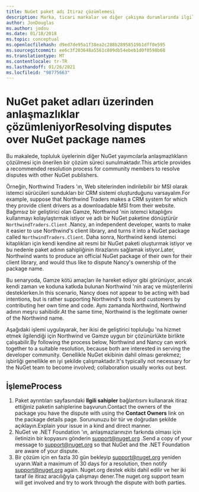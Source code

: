 ```yaml
---
title: NuGet paket adı Itiraz çözümlemesi
description: Marka, ticari markalar ve diğer çakışma durumlarında ilgili NuGet paket yayımcıları arasında anlaşmazlıkların çözümlenme işlemi.
author: JonDouglas
ms.author: jodou
ms.date: 01/18/2018
ms.topic: conceptual
ms.openlocfilehash: d9ed7de95a1f38ea2c288b28958519b1dff0e595
ms.sourcegitcommit: ee6c3f203648a5561c809db54ebeb1d0f0598b68
ms.translationtype: MT
ms.contentlocale: tr-TR
ms.lasthandoff: 01/26/2021
ms.locfileid: "98775663"
---
```

# <a name="resolving-disputes-over-nuget-package-names"></a><span data-ttu-id="ab7cc-103">NuGet paket adları üzerinden anlaşmazlıklar çözümleniyor</span><span class="sxs-lookup"><span data-stu-id="ab7cc-103">Resolving disputes over NuGet package names</span></span>

<span data-ttu-id="ab7cc-104">Bu makalede, topluluk üyelerinin diğer NuGet yayımcılarla anlaşmazlıkların çözülmesi için önerilen bir çözüm süreci sunulmaktadır.</span><span class="sxs-lookup"><span data-stu-id="ab7cc-104">This article provides a recommended resolution process for community members to resolve disputes with other NuGet publishers.</span></span>

<span data-ttu-id="ab7cc-105">Örneğin, Northwind Traders 'ın, Web sitelerinden indirilebilir bir MSI olarak istemci sürücüleri sundukları bir CRM sistemi oluşturduğunu varsayalım.</span><span class="sxs-lookup"><span data-stu-id="ab7cc-105">For example, suppose that Northwind Traders makes a CRM system for which they provide client drivers as a downloadable MSI from their website.</span></span> <span data-ttu-id="ab7cc-106">Bağımsız bir geliştirici olan Gamze, Northwind 'nin istemci kitaplığını kullanmayı kolaylaştırmak istiyor ve adlı bir NuGet paketine dönüştürür `NorthwindTraders.Client` .</span><span class="sxs-lookup"><span data-stu-id="ab7cc-106">Nancy, an independent developer, wants to make it easier to use Northwind's client library, and turns it into a NuGet package called `NorthwindTraders.Client`.</span></span> <span data-ttu-id="ab7cc-107">Daha sonra, Northwind kendi istemci kitaplıkları için kendi kendine ait resmi bir NuGet paketi oluşturmak istiyor ve bu nedenle paket adının sahipliğinin itirazlarını sağlamak istiyor.</span><span class="sxs-lookup"><span data-stu-id="ab7cc-107">Later, Northwind wants to produce an official NuGet package of their own for their client library, and would thus like to dispute Nancy's ownership of the package name.</span></span>

<span data-ttu-id="ab7cc-108">Bu senaryoda, Gamze kötü amaçları ile hareket ediyor gibi görünüyor, ancak kendi zaman ve koduna katkıda bulunan Northwind 'nin araç ve müşterilerini desteklerken.</span><span class="sxs-lookup"><span data-stu-id="ab7cc-108">In this scenario, Nancy does not appear to be acting with bad intentions, but is rather supporting Northwind's tools and customers by contributing her own time and code.</span></span> <span data-ttu-id="ab7cc-109">Aynı zamanda Northwind, Northwind adının meşru sahibidir.</span><span class="sxs-lookup"><span data-stu-id="ab7cc-109">At the same time, Northwind is the legitimate owner of the Northwind name.</span></span>

<span data-ttu-id="ab7cc-110">Aşağıdaki işlemi uygulayarak, her ikisi de geliştirici topluluğu 'na hizmet etmek ilgilendiği için Northwind ve Gamze uygun bir çözünürlükte birlikte çalışabilir.</span><span class="sxs-lookup"><span data-stu-id="ab7cc-110">By following the process below, Northwind and Nancy can work together to a suitable resolution, because both are interested in serving the developer community.</span></span> <span data-ttu-id="ab7cc-111">Genellikle NuGet ekibinin dahil olması gerekmez; işbirliği genellikle en iyi şekilde çalışmaktadır.</span><span class="sxs-lookup"><span data-stu-id="ab7cc-111">It's typically not necessary for the NuGet team to become involved; collaboration usually works out best.</span></span>

## <a name="process"></a><span data-ttu-id="ab7cc-112">İşleme</span><span class="sxs-lookup"><span data-stu-id="ab7cc-112">Process</span></span>

1. <span data-ttu-id="ab7cc-113">Paket ayrıntıları sayfasındaki **Ilgili sahipler** bağlantısını kullanarak itiraz ettiğiniz paketin sahiplerine başvurun.</span><span class="sxs-lookup"><span data-stu-id="ab7cc-113">Contact the owners of the package you have the dispute with using the **Contact Owners** link on the package details page.</span></span> <span data-ttu-id="ab7cc-114">Sorununuzu bir tür ve doğrudan şekilde açıklayın.</span><span class="sxs-lookup"><span data-stu-id="ab7cc-114">Explain your issue in a kind and direct manner.</span></span>
2. <span data-ttu-id="ab7cc-115">NuGet ve .NET Foundation 'ın, anlaşmazlarınızın farkında olması için iletinizin bir kopyasını gönderin [support@nuget.org](mailto:support@nuget.org) .</span><span class="sxs-lookup"><span data-stu-id="ab7cc-115">Send a copy of your message to [support@nuget.org](mailto:support@nuget.org) so that NuGet and the .NET Foundation are aware of your dispute.</span></span>
3. <span data-ttu-id="ab7cc-116">Bir çözüm için en fazla 30 gün bekleyip [support@nuget.org](mailto:support@nuget.org) yeniden uyarın.</span><span class="sxs-lookup"><span data-stu-id="ab7cc-116">Wait a maximum of 30 days for a resolution, then notify [support@nuget.org](mailto:support@nuget.org) again.</span></span> <span data-ttu-id="ab7cc-117">Nuget.org destek ekibi dahil edilir ve her iki taraf ile itiraz aracılığıyla çalışmayı dener.</span><span class="sxs-lookup"><span data-stu-id="ab7cc-117">The nuget.org support team will get involved and try to work through the dispute with both parties.</span></span>
